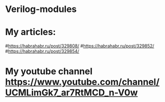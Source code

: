 # Verilog-modules
# My articles:
#https://habrahabr.ru/post/329808/
#https://habrahabr.ru/post/329852/
#https://habrahabr.ru/post/329854/
# My youtube channel https://www.youtube.com/channel/UCMLimGk7_ar7RtMCD_n-V0w

